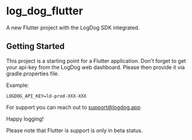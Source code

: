 # log_dog_flutter

A new Flutter project with the LogDog SDK integrated.

## Getting Started

This project is a starting point for a Flutter application.
Don't forget to get your api-key from the LogDog web dashboard.
Please then provide it via gradle.properties file.

Example:
```
LOGDOG_API_KEY=ld-prod-XXX-XXX
```

For support you can reach out to support@logdog.app

Happy logging!

Please note that Flutter is support is only in beta status.